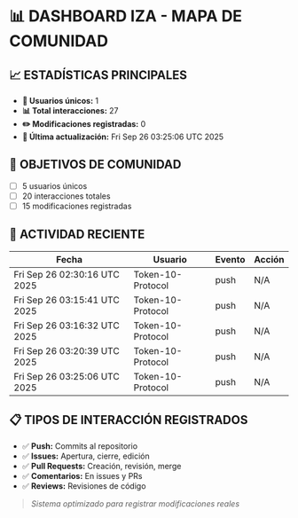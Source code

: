# 📊 DASHBOARD IZA - MAPA DE COMUNIDAD

## 📈 ESTADÍSTICAS PRINCIPALES

- **👥 Usuarios únicos:** 1
- **📊 Total interacciones:** 27
- **✏️ Modificaciones registradas:** 0
- **📅 Última actualización:** Fri Sep 26 03:25:06 UTC 2025

## 🎯 OBJETIVOS DE COMUNIDAD

- [ ] 5 usuarios únicos
- [ ] 20 interacciones totales
- [ ] 15 modificaciones registradas

## 🔄 ACTIVIDAD RECIENTE

| Fecha | Usuario | Evento | Acción |
|-------|---------|--------|---------|
| Fri Sep 26 02:30:16 UTC 2025 | Token-10-Protocol | push | N/A |
| Fri Sep 26 03:15:41 UTC 2025 | Token-10-Protocol | push | N/A |
| Fri Sep 26 03:16:32 UTC 2025 | Token-10-Protocol | push | N/A |
| Fri Sep 26 03:20:39 UTC 2025 | Token-10-Protocol | push | N/A |
| Fri Sep 26 03:25:06 UTC 2025 | Token-10-Protocol | push | N/A |

## 📋 TIPOS DE INTERACCIÓN REGISTRADOS

- ✅ **Push:** Commits al repositorio
- ✅ **Issues:** Apertura, cierre, edición
- ✅ **Pull Requests:** Creación, revisión, merge
- ✅ **Comentarios:** En issues y PRs
- ✅ **Reviews:** Revisiones de código

> *Sistema optimizado para registrar modificaciones reales*
